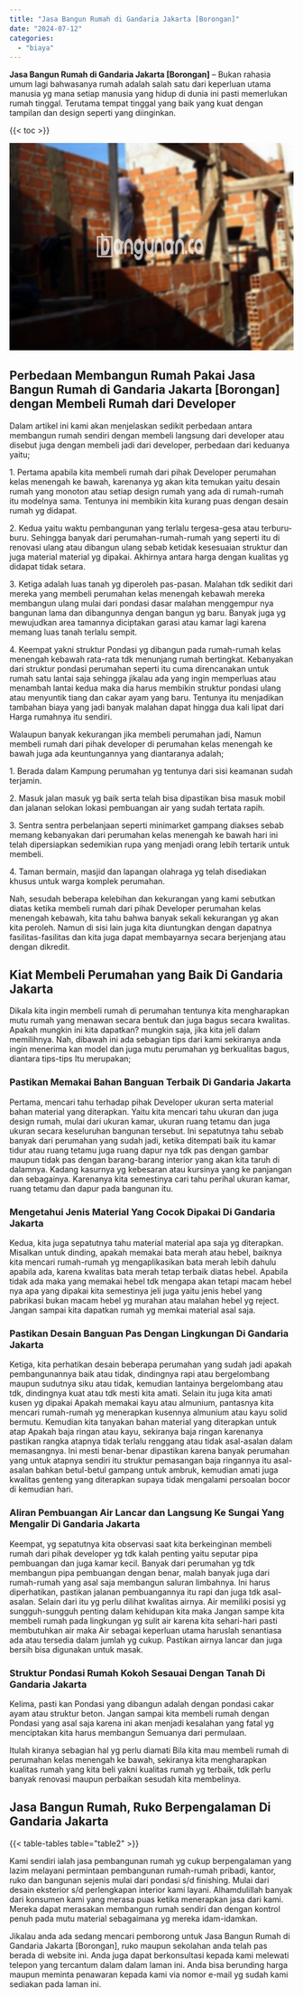 ```yaml
---
title: "Jasa Bangun Rumah di Gandaria Jakarta [Borongan]"
date: "2024-07-12"
categories: 
  - "biaya"
---
```


**Jasa Bangun Rumah di Gandaria Jakarta \[Borongan\]** – Bukan rahasia umum lagi bahwasanya rumah adalah salah satu dari keperluan utama manusia yg mana setiap manusia yang hidup di dunia ini pasti memerlukan rumah tinggal. Terutama tempat tinggal yang baik yang kuat dengan tampilan dan design seperti yang diinginkan.

{{< toc >}}

![Jasa Bangun Rumah di Gandaria Jakarta [Borongan]](/images/borong-bangunan-24.png)

## Perbedaan Membangun Rumah Pakai Jasa Bangun Rumah di Gandaria Jakarta \[Borongan\] dengan Membeli Rumah dari Developer

Dalam artikel ini kami akan menjelaskan sedikit perbedaan antara membangun rumah sendiri dengan membeli langsung dari developer atau disebut juga dengan membeli jadi dari developer, perbedaan dari keduanya yaitu;

1\. Pertama apabila kita membeli rumah dari pihak Developer perumahan kelas menengah ke bawah, karenanya yg akan kita temukan yaitu desain rumah yang monoton atau setiap design rumah yang ada di rumah-rumah itu modelnya sama. Tentunya ini membikin kita kurang puas dengan desain rumah yg didapat.

2\. Kedua yaitu waktu pembangunan yang terlalu tergesa-gesa atau terburu-buru. Sehingga banyak dari perumahan-rumah-rumah yang seperti itu di renovasi ulang atau dibangun ulang sebab ketidak kesesuaian struktur dan juga material material yg dipakai. Akhirnya antara harga dengan kualitas yg didapat tidak setara.

3\. Ketiga adalah luas tanah yg diperoleh pas-pasan. Malahan tdk sedikit dari mereka yang membeli perumahan kelas menengah kebawah mereka membangun ulang mulai dari pondasi dasar malahan menggempur nya bangunan lama dan dibangunnya dengan bangun yg baru. Banyak juga yg mewujudkan area tamannya diciptakan garasi atau kamar lagi karena memang luas tanah terlalu sempit.

4\. Keempat yakni struktur Pondasi yg dibangun pada rumah-rumah kelas menengah kebawah rata-rata tdk menunjang rumah bertingkat. Kebanyakan dari struktur pondasi perumahan seperti itu cuma direncanakan untuk rumah satu lantai saja sehingga jikalau ada yang ingin memperluas atau menambah lantai kedua maka dia harus membikin struktur pondasi ulang atau menyuntik tiang dan cakar ayam yang baru. Tentunya itu menjadikan tambahan biaya yang jadi banyak malahan dapat hingga dua kali lipat dari Harga rumahnya itu sendiri.

Walaupun banyak kekurangan jika membeli perumahan jadi, Namun membeli rumah dari pihak developer di perumahan kelas menengah ke bawah juga ada keuntungannya yang diantaranya adalah;

1\. Berada dalam Kampung perumahan yg tentunya dari sisi keamanan sudah terjamin.

2\. Masuk jalan masuk yg baik serta telah bisa dipastikan bisa masuk mobil dan jalanan selokan lokasi pembuangan air yang sudah tertata rapih.

3\. Sentra sentra perbelanjaan seperti minimarket gampang diakses sebab memang kebanyakan dari perumahan kelas menengah ke bawah hari ini telah dipersiapkan sedemikian rupa yang menjadi orang lebih tertarik untuk membeli.

4\. Taman bermain, masjid dan lapangan olahraga yg telah disediakan khusus untuk warga komplek perumahan.

Nah, sesudah beberapa kelebihan dan kekurangan yang kami sebutkan diatas ketika membeli rumah dari pihak Developer perumahan kelas menengah kebawah, kita tahu bahwa banyak sekali kekurangan yg akan kita peroleh. Namun di sisi lain juga kita diuntungkan dengan dapatnya fasilitas-fasilitas dan kita juga dapat membayarnya secara berjenjang atau dengan dikredit.

## Kiat Membeli Perumahan yang Baik Di Gandaria Jakarta

Dikala kita ingin membeli rumah di perumahan tentunya kita mengharapkan mutu rumah yang menawan secara bentuk dan juga bagus secara kwalitas. Apakah mungkin ini kita dapatkan? mungkin saja, jika kita jeli dalam memilihnya. Nah, dibawah ini ada sebagian tips dari kami sekiranya anda ingin menerima kan model dan juga mutu perumahan yg berkualitas bagus, diantara tips-tips Itu merupakan;

### Pastikan Memakai Bahan Banguan Terbaik Di Gandaria Jakarta

Pertama, mencari tahu terhadap pihak Developer ukuran serta material bahan material yang diterapkan. Yaitu kita mencari tahu ukuran dan juga design rumah, mulai dari ukuran kamar, ukuran ruang tetamu dan juga ukuran secara keseluruhan bangunan tersebut. Ini sepatutnya tahu sebab banyak dari perumahan yang sudah jadi, ketika ditempati baik itu kamar tidur atau ruang tetamu juga ruang dapur nya tdk pas dengan gambar maupun tidak pas dengan barang-barang interior yang akan kita taruh di dalamnya. Kadang kasurnya yg kebesaran atau kursinya yang ke panjangan dan sebagainya. Karenanya kita semestinya cari tahu perihal ukuran kamar, ruang tetamu dan dapur pada bangunan itu.

### Mengetahui Jenis Material Yang Cocok Dipakai Di Gandaria Jakarta

Kedua, kita juga sepatutnya tahu material material apa saja yg diterapkan. Misalkan untuk dinding, apakah memakai bata merah atau hebel, baiknya kita mencari rumah-rumah yg mengaplikasikan bata merah lebih dahulu apabila ada, karena kwalitas bata merah tetap terbaik diatas hebel. Apabila tidak ada maka yang memakai hebel tdk mengapa akan tetapi macam hebel nya apa yang dipakai kita semestinya jeli juga yaitu jenis hebel yang pabrikasi bukan macam hebel yg murahan atau malahan hebel yg reject. Jangan sampai kita dapatkan rumah yg memkai material asal saja.

### Pastikan Desain Banguan Pas Dengan Lingkungan Di Gandaria Jakarta

Ketiga, kita perhatikan desain beberapa perumahan yang sudah jadi apakah pembangunannya baik atau tidak, dindingnya rapi atau bergelombang maupun sudutnya siku atau tidak, kemudian lantainya bergelombang atau tdk, dindingnya kuat atau tdk mesti kita amati. Selain itu juga kita amati kusen yg dipakai Apakah memakai kayu atau almunium, pantasnya kita mencari rumah-rumah yg menerapkan kusennya almunium atau kayu solid bermutu. Kemudian kita tanyakan bahan material yang diterapkan untuk atap Apakah baja ringan atau kayu, sekiranya baja ringan karenanya pastikan rangka atapnya tidak terlalu renggang atau tidak asal-asalan dalam memasangnya. Ini mesti benar-benar dipastikan karena banyak perumahan yang untuk atapnya sendiri itu struktur pemasangan baja ringannya itu asal-asalan bahkan betul-betul gampang untuk ambruk, kemudian amati juga kwalitas genteng yang diterapkan supaya tidak mengalami persoalan bocor di kemudian hari.

### Aliran Pembuangan Air Lancar dan Langsung Ke Sungai Yang Mengalir Di Gandaria Jakarta

Keempat, yg sepatutnya kita observasi saat kita berkeinginan membeli rumah dari pihak developer yg tdk kalah penting yaitu seputar pipa pembuangan dan juga kamar kecil. Banyak dari perumahan yg tdk membangun pipa pembuangan dengan benar, malah banyak juga dari rumah-rumah yang asal saja membangun saluran limbahnya. Ini harus diperhatikan, pastikan jalanan pembuangannya itu rapi dan juga tdk asal-asalan. Selain dari itu yg perlu dilihat kwalitas airnya. Air memiliki posisi yg sungguh-sungguh penting dalam kehidupan kita maka Jangan sampe kita membeli rumah pada lingkungan yg sulit air karena kita sehari-hari pasti membutuhkan air maka Air sebagai keperluan utama haruslah senantiasa ada atau tersedia dalam jumlah yg cukup. Pastikan airnya lancar dan juga bersih bisa digunakan untuk masak.

### Struktur Pondasi Rumah Kokoh Sesauai Dengan Tanah Di Gandaria Jakarta

Kelima, pasti kan Pondasi yang dibangun adalah dengan pondasi cakar ayam atau struktur beton. Jangan sampai kita membeli rumah dengan Pondasi yang asal saja karena ini akan menjadi kesalahan yang fatal yg menciptakan kita harus membangun Semuanya dari permulaan.

Itulah kiranya sebagian hal yg perlu diamati Bila kita mau membeli rumah di perumahan kelas menengah ke bawah, sekiranya kita mengharapkan kualitas rumah yang kita beli yakni kualitas rumah yg terbaik, tdk perlu banyak renovasi maupun perbaikan sesudah kita membelinya.

## Jasa Bangun Rumah, Ruko Berpengalaman Di Gandaria Jakarta

{{< table-tables table="table2" >}}

Kami sendiri ialah jasa pembangunan rumah yg cukup berpengalaman yang lazim melayani permintaan pembangunan rumah-rumah pribadi, kantor, ruko dan bangunan sejenis mulai dari pondasi s/d finishing. Mulai dari desain eksterior s/d perlengkapan interior kami layani. Alhamdulillah banyak dari konsumen kami yang merasa puas ketika menerapkan jasa dari kami. Mereka dapat merasakan membangun rumah sendiri dan dengan kontrol penuh pada mutu material sebagaimana yg mereka idam-idamkan.

Jikalau anda ada sedang mencari pemborong untuk Jasa Bangun Rumah di Gandaria Jakarta \[Borongan\], ruko maupun sekolahan anda telah pas berada di website ini. Anda juga dapat berkonsultasi kepada kami melewati telepon yang tercantum dalam dalam laman ini. Anda bisa berunding harga maupun meminta penawaran kepada kami via nomor e-mail yg sudah kami sediakan pada laman ini.
